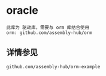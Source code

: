 # oracle
```
此库为 驱动库，需要与 orm 库结合使用
orm: github.com/assembly-hub/orm
```
## 详情参见
```
github.com/assembly-hub/orm-example
```